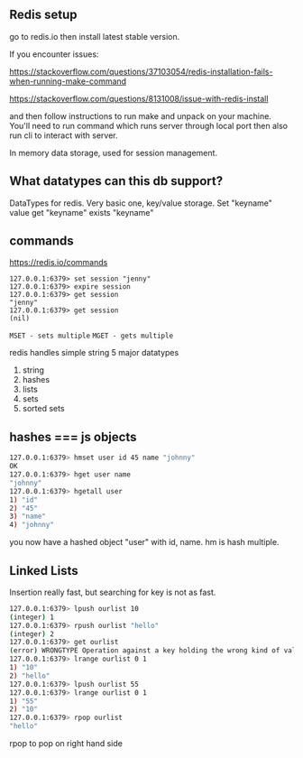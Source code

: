 ## Redis setup

go to redis.io
then install latest stable version.

If you encounter issues:

https://stackoverflow.com/questions/37103054/redis-installation-fails-when-running-make-command

https://stackoverflow.com/questions/8131008/issue-with-redis-install

and then follow instructions to run make and unpack on your machine. You'll need to run command which runs server through local port then also run cli to interact with server.

In memory data storage, used for session management.

## What datatypes can this db support?

DataTypes for redis. Very basic one, key/value storage.
Set "keyname" value
get "keyname"
exists "keyname"

## commands
https://redis.io/commands

```
127.0.0.1:6379> set session "jenny"
127.0.0.1:6379> expire session
127.0.0.1:6379> get session
"jenny"
127.0.0.1:6379> get session
(nil)
```

`MSET - sets multiple`
`MGET - gets multiple`

redis handles simple string
5 major datatypes
1) string
2) hashes
3) lists
4) sets
5) sorted sets

## hashes === js objects

```bash
127.0.0.1:6379> hmset user id 45 name "johnny"
OK
127.0.0.1:6379> hget user name
"johnny"
127.0.0.1:6379> hgetall user
1) "id"
2) "45"
3) "name"
4) "johnny"
```
you now have a hashed object "user" with id, name. hm is hash multiple.

## Linked Lists
Insertion really fast, but searching for key is not as fast.

```bash
127.0.0.1:6379> lpush ourlist 10
(integer) 1
127.0.0.1:6379> rpush ourlist "hello"
(integer) 2
127.0.0.1:6379> get ourlist
(error) WRONGTYPE Operation against a key holding the wrong kind of value
127.0.0.1:6379> lrange ourlist 0 1
1) "10"
2) "hello"
127.0.0.1:6379> lpush ourlist 55
127.0.0.1:6379> lrange ourlist 0 1
1) "55"
2) "10"
127.0.0.1:6379> rpop ourlist
"hello"
```
rpop to pop on right hand side
